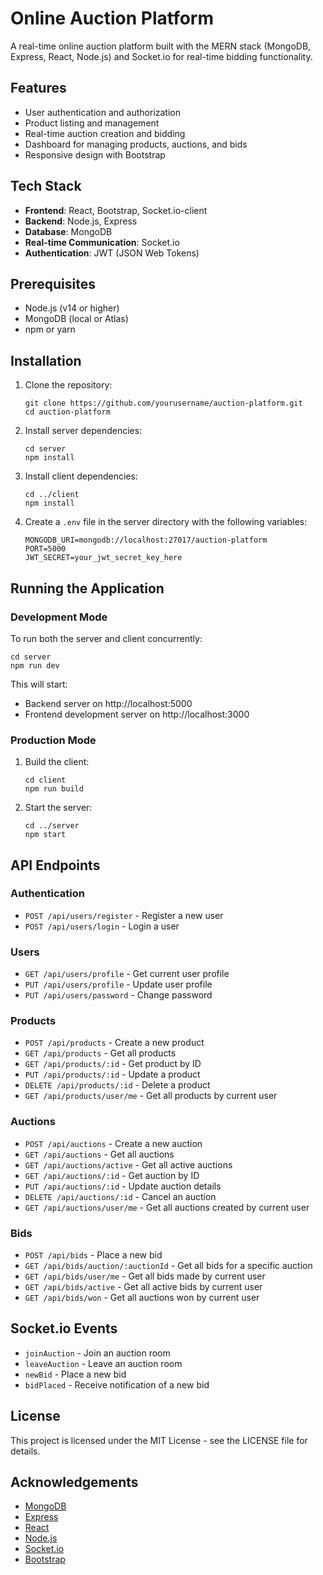 # Online Auction Platform

A real-time online auction platform built with the MERN stack (MongoDB, Express, React, Node.js) and Socket.io for real-time bidding functionality.

## Features

- User authentication and authorization
- Product listing and management
- Real-time auction creation and bidding
- Dashboard for managing products, auctions, and bids
- Responsive design with Bootstrap

## Tech Stack

- **Frontend**: React, Bootstrap, Socket.io-client
- **Backend**: Node.js, Express
- **Database**: MongoDB
- **Real-time Communication**: Socket.io
- **Authentication**: JWT (JSON Web Tokens)

## Prerequisites

- Node.js (v14 or higher)
- MongoDB (local or Atlas)
- npm or yarn

## Installation

1. Clone the repository:
   ```
   git clone https://github.com/yourusername/auction-platform.git
   cd auction-platform
   ```

2. Install server dependencies:
   ```
   cd server
   npm install
   ```

3. Install client dependencies:
   ```
   cd ../client
   npm install
   ```

4. Create a `.env` file in the server directory with the following variables:
   ```
   MONGODB_URI=mongodb://localhost:27017/auction-platform
   PORT=5000
   JWT_SECRET=your_jwt_secret_key_here
   ```

## Running the Application

### Development Mode

To run both the server and client concurrently:

```
cd server
npm run dev
```

This will start:
- Backend server on http://localhost:5000
- Frontend development server on http://localhost:3000

### Production Mode

1. Build the client:
   ```
   cd client
   npm run build
   ```

2. Start the server:
   ```
   cd ../server
   npm start
   ```

## API Endpoints

### Authentication
- `POST /api/users/register` - Register a new user
- `POST /api/users/login` - Login a user

### Users
- `GET /api/users/profile` - Get current user profile
- `PUT /api/users/profile` - Update user profile
- `PUT /api/users/password` - Change password

### Products
- `POST /api/products` - Create a new product
- `GET /api/products` - Get all products
- `GET /api/products/:id` - Get product by ID
- `PUT /api/products/:id` - Update a product
- `DELETE /api/products/:id` - Delete a product
- `GET /api/products/user/me` - Get all products by current user

### Auctions
- `POST /api/auctions` - Create a new auction
- `GET /api/auctions` - Get all auctions
- `GET /api/auctions/active` - Get all active auctions
- `GET /api/auctions/:id` - Get auction by ID
- `PUT /api/auctions/:id` - Update auction details
- `DELETE /api/auctions/:id` - Cancel an auction
- `GET /api/auctions/user/me` - Get all auctions created by current user

### Bids
- `POST /api/bids` - Place a new bid
- `GET /api/bids/auction/:auctionId` - Get all bids for a specific auction
- `GET /api/bids/user/me` - Get all bids made by current user
- `GET /api/bids/active` - Get all active bids by current user
- `GET /api/bids/won` - Get all auctions won by current user

## Socket.io Events

- `joinAuction` - Join an auction room
- `leaveAuction` - Leave an auction room
- `newBid` - Place a new bid
- `bidPlaced` - Receive notification of a new bid

## License

This project is licensed under the MIT License - see the LICENSE file for details.

## Acknowledgements

- [MongoDB](https://www.mongodb.com/)
- [Express](https://expressjs.com/)
- [React](https://reactjs.org/)
- [Node.js](https://nodejs.org/)
- [Socket.io](https://socket.io/)
- [Bootstrap](https://getbootstrap.com/) 